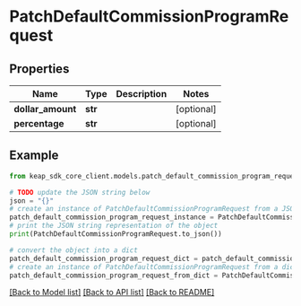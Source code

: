 # PatchDefaultCommissionProgramRequest


## Properties

Name | Type | Description | Notes
------------ | ------------- | ------------- | -------------
**dollar_amount** | **str** |  | [optional] 
**percentage** | **str** |  | [optional] 

## Example

```python
from keap_sdk_core_client.models.patch_default_commission_program_request import PatchDefaultCommissionProgramRequest

# TODO update the JSON string below
json = "{}"
# create an instance of PatchDefaultCommissionProgramRequest from a JSON string
patch_default_commission_program_request_instance = PatchDefaultCommissionProgramRequest.from_json(json)
# print the JSON string representation of the object
print(PatchDefaultCommissionProgramRequest.to_json())

# convert the object into a dict
patch_default_commission_program_request_dict = patch_default_commission_program_request_instance.to_dict()
# create an instance of PatchDefaultCommissionProgramRequest from a dict
patch_default_commission_program_request_from_dict = PatchDefaultCommissionProgramRequest.from_dict(patch_default_commission_program_request_dict)
```
[[Back to Model list]](../README.md#documentation-for-models) [[Back to API list]](../README.md#documentation-for-api-endpoints) [[Back to README]](../README.md)


